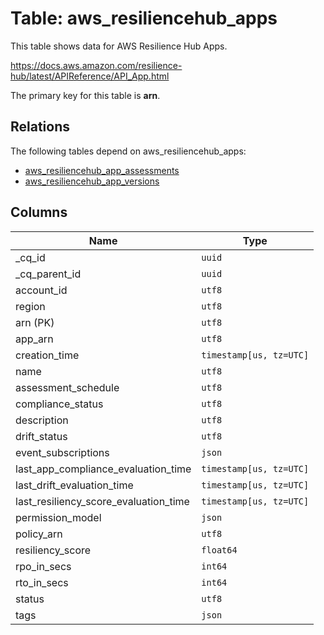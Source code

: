# Table: aws_resiliencehub_apps

This table shows data for AWS Resilience Hub Apps.

https://docs.aws.amazon.com/resilience-hub/latest/APIReference/API_App.html

The primary key for this table is **arn**.

## Relations

The following tables depend on aws_resiliencehub_apps:
  - [aws_resiliencehub_app_assessments](aws_resiliencehub_app_assessments.md)
  - [aws_resiliencehub_app_versions](aws_resiliencehub_app_versions.md)

## Columns

| Name          | Type          |
| ------------- | ------------- |
|_cq_id|`uuid`|
|_cq_parent_id|`uuid`|
|account_id|`utf8`|
|region|`utf8`|
|arn (PK)|`utf8`|
|app_arn|`utf8`|
|creation_time|`timestamp[us, tz=UTC]`|
|name|`utf8`|
|assessment_schedule|`utf8`|
|compliance_status|`utf8`|
|description|`utf8`|
|drift_status|`utf8`|
|event_subscriptions|`json`|
|last_app_compliance_evaluation_time|`timestamp[us, tz=UTC]`|
|last_drift_evaluation_time|`timestamp[us, tz=UTC]`|
|last_resiliency_score_evaluation_time|`timestamp[us, tz=UTC]`|
|permission_model|`json`|
|policy_arn|`utf8`|
|resiliency_score|`float64`|
|rpo_in_secs|`int64`|
|rto_in_secs|`int64`|
|status|`utf8`|
|tags|`json`|